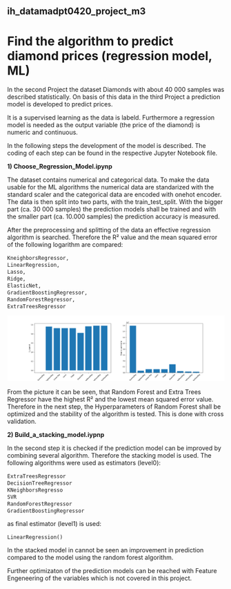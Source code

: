 ## ih_datamadpt0420_project_m3

# Find the algorithm to predict diamond prices (regression model, ML)

In the second Project the dataset Diamonds with about 40 000 samples was described statistically. On basis of this data in the third Project a prediction model is developed to predict prices. 

It is a supervised learning as the data is labeld. Furthermore a regression model is needed as the output variable (the price of the diamond) is numeric and continuous. 

In the following steps the development of the model is described. The coding of each step can be found in the respective Jupyter Notebook file. 

**1) Choose_Regression_Model.ipynp**

The dataset contains numerical and categorical data. To make the data usable for the ML algorithms the numerical data are standarized with the standard scaler and the categorical data are encoded with onehot encoder. The data is then split into two parts, with the train_test_split. With the bigger part (ca. 30 000 samples) the prediction models shall be trained and with the smaller part (ca. 10.000 samples) the prediction accuracy is measured.

After the preprocessing and splitting of the data an effective regression algorithm is searched. Therefore the R² value and the mean squared error of the following logarithm are compared: 

	KneighborsRegressor,
	LinearRegression,
	Lasso,
	Ridge,
	ElasticNet,
	GradientBoostingRegressor,
	RandomForestRegressor,
	ExtraTreesRegressor

![Compare the error score of different Regression models](Compare_models.png)


From the picture it can be seen, that Random Forest and Extra Trees Regressor have the highest R² and the lowest mean squared error value. Therefore in the next step, the Hyperparameters of Random Forest shall be optimized and the stability of the algorithm is tested. This is done with cross validation.



**2) Build_a_stacking_model.iypnp**

In the second step it is checked if the prediction model can be improved by combining several algorithm. Therefore the stacking model is used. The following algorithms were used as estimators 
(level0):

    ExtraTreesRegressor
    DecisionTreeRegressor
    KNeighborsRegresso
    SVR
    RandomForestRegressor
    GradientBoostingRegressor

as final estimator (level1) is used: 

    LinearRegression()

In the stacked model in cannot be seen an improvement in prediction compared to the model using the random forest algorithm. 

Further optimizaton of the prediction models can be reached with Feature Engeneering of the variables which is not covered in this project. 
